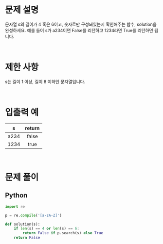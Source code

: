 # 문제 설명

문자열 s의 길이가 4 혹은 6이고, 숫자로만 구성돼있는지 확인해주는 함수, solution을 완성하세요. 예를 들어 s가 a234이면 False를 리턴하고 1234라면 True를 리턴하면 됩니다.

<br />

# 제한 사항

s는 길이 1 이상, 길이 8 이하인 문자열입니다.

<br />

# 입출력 예

|  s   | return |
| :--: | :----: |
| a234 | false  |
| 1234 |  true  |

<br />

# 문제 풀이

## Python

```py
import re

p = re.compile('[a-zA-Z]')

def solution(s):
    if len(s) == 4 or len(s) == 6:
        return False if p.search(s) else True
    return False
```
